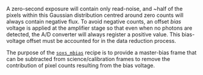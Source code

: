A zero-second exposure will contain only read-noise, and \~half of the pixels within this Gaussian distribution centred around zero counts will always contain negative flux. To avoid negative counts, an offset *bias* voltage is applied at the amplifier stage so that even when no photons are detected, the A/D converter will always register a positive value. This bias-voltage offset must be accounted for in the data reduction process. 

The purpose of the [`soxs_mbias`](#soxspipe.recipes.soxs_mbias) recipe is to provide a master-bias frame that can be subtracted from science/calibration frames to remove the contribution of pixel counts resulting from the bias voltage.


